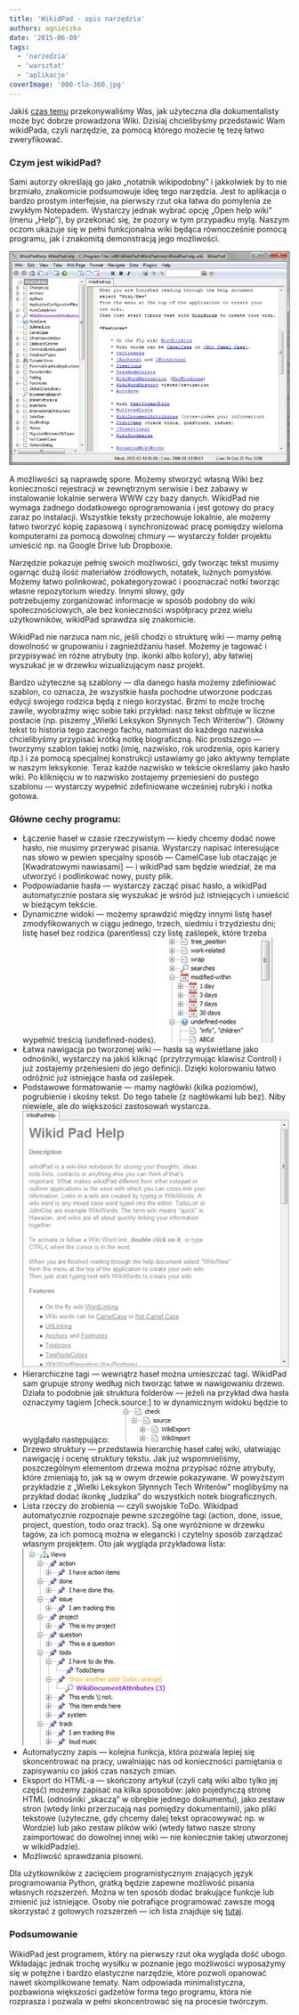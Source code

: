 ```yaml
---
title: 'WikidPad - opis narzędzia'
authors: agnieszka
date: '2015-06-09'
tags:
  - 'narzedzia'
  - 'warsztat'
  - 'aplikacje'
coverImage: '000-tlo-360.jpg'
---
```


Jakiś
[czas temu](http://techwriter.pl/nie-tylko-wikipedia-czyli-do-czego-moze-sie-przydac-wiki/ 'O wiki')
przekonywaliśmy Was, jak użyteczna dla dokumentalisty może być dobrze prowadzona
Wiki. Dzisiaj chcielibyśmy przedstawić Wam wikidPada, czyli narzędzie, za pomocą
którego możecie tę tezę łatwo zweryfikować.

<!--truncate-->

### Czym jest wikidPad?

Sami autorzy określają go jako „notatnik wikipodobny” i jakkolwiek by to nie
brzmiało, znakomicie podsumowuje ideę tego narzędzia. Jest to aplikacja o bardzo
prostym interfejsie, na pierwszy rzut oka łatwa do pomylenia ze zwykłym
Notepadem. Wystarczy jednak wybrać opcję „Open help wiki” (menu „Help”), by
przekonać się, że pozory w tym przypadku mylą. Naszym oczom ukazuje się w pełni
funkcjonalna wiki będąca równocześnie pomocą programu, jak i znakomitą
demonstracją jego możliwości.

![001-help](images/001-help.jpg)

A możliwości są naprawdę spore. Możemy stworzyć własną Wiki bez konieczności
rejestracji w zewnętrznym serwisie i bez zabawy w instalowanie lokalnie serwera
WWW czy bazy danych. WikidPad nie wymaga żadnego dodatkowego oprogramowania i
jest gotowy do pracy zaraz po instalacji. Wszystkie teksty przechowuje lokalnie,
ale możemy łatwo tworzyć kopię zapasową i synchronizować pracę pomiędzy wieloma
komputerami za pomocą dowolnej chmury — wystarczy folder projektu umieścić np.
na Google Drive lub Dropboxie.

Narzędzie pokazuje pełnię swoich możliwości, gdy tworząc tekst musimy ogarnąć
dużą ilość materiałów źródłowych, notatek, luźnych pomysłów. Możemy łatwo
polinkować, pokategoryzować i pooznaczać notki tworząc własne repozytorium
wiedzy. Innymi słowy, gdy potrzebujemy zorganizować informacje w sposób podobny
do wiki społecznościowych, ale bez konieczności współpracy przez wielu
użytkowników, wikidPad sprawdza się znakomicie.

WikidPad nie narzuca nam nic, jeśli chodzi o strukturę wiki — mamy pełną
dowolność w grupowaniu i zagnieżdżaniu haseł. Możemy je tagować i przypisywać im
różne atrybuty (np. ikonki albo kolory), aby łatwiej wyszukać je w drzewku
wizualizującym nasz projekt.

Bardzo użyteczne są szablony — dla danego hasła możemy zdefiniować szablon, co
oznacza, że wszystkie hasła pochodne utworzone podczas edycji swojego rodzica
będą z niego korzystać. Brzmi to może trochę zawile, wyobraźmy więc sobie taki
przykład: nasz tekst obfituje w liczne postacie (np. piszemy „Wielki Leksykon
Słynnych Tech Writerów”). Główny tekst to historia tego zacnego fachu, natomiast
do każdego nazwiska chcielibyśmy przypisać krótką notkę biograficzną. Nic
prostszego — tworzymy szablon takiej notki (imię, nazwisko, rok urodzenia, opis
kariery itp.) i za pomocą specjalnej konstrukcji ustawiamy go jako aktywny
template w naszym leksykonie. Teraz każde nazwisko w tekście określamy jako
hasło wiki. Po kliknięciu w to nazwisko zostajemy przeniesieni do pustego
szablonu — wystarczy wypełnić zdefiniowane wcześniej rubryki i notka gotowa.

### Główne cechy programu:

- Łączenie haseł w czasie rzeczywistym — kiedy chcemy dodać nowe hasło, nie
  musimy przerywać pisania. Wystarczy napisać interesujące nas słowo w pewien
  specjalny sposób — CamelCase lub otaczając je \[Kwadratowymi nawiasami\] — i
  wikidPad sam będzie wiedział, że ma utworzyć i podlinkować nowy, pusty plik.
- Podpowiadanie hasła — wystarczy zacząć pisać hasło, a wikidPad automatycznie
  postara się wyszukać je wśród już istniejących i umieścić w bieżącym tekście.
- Dynamiczne widoki — możemy sprawdzić między innymi listę haseł zmodyfikowanych
  w ciągu jednego, trzech, siedmiu i trzydziestu dni; listę haseł bez rodzica
  (parentless) czy listę zaślepek, które trzeba wypełnić treścią
  (undefined-nodes).![002-dynamiczne_widoki](images/002-dynamiczne_widoki.jpg)
- Łatwa nawigacja po tworzonej wiki — hasła są wyświetlane jako odnośniki,
  wystarczy na jakiś kliknąć (przytrzymując klawisz Control) i już zostajemy
  przeniesieni do jego definicji. Dzięki kolorowaniu łatwo odróżnić już
  istniejące hasła od zaślepek.
- Podstawowe formatowanie — mamy nagłówki (kilka poziomów), pogrubienie i skośny
  tekst. Do tego tabele (z nagłówkami lub bez). Niby niewiele, ale do większości
  zastosowań wystarcza.![003-formatowanie](images/003-formatowanie.jpg)
- Hierarchiczne tagi — wewnątrz haseł można umieszczać tagi. WikidPad sam
  grupuje strony według nich tworząc łatwe w nawigowaniu drzewo. Działa to
  podobnie jak struktura folderów — jeżeli na przykład dwa hasła oznaczymy
  tagiem \[check.source:\] to w dynamicznym widoku będzie to wyglądało
  następująco:![004-hierarchia_tagow](images/004-hierarchia_tagow.jpg)
- Drzewo struktury — przedstawia hierarchię haseł całej wiki, ułatwiając
  nawigację i ocenę struktury tekstu. Jak już wspomnieliśmy, poszczególnym
  elementom drzewa można przypisać różne atrybuty, które zmieniają to, jak są w
  owym drzewie pokazywane. W powyższym przykładzie z „Wielki Leksykon Słynnych
  Tech Writerów” moglibyśmy na przykład dodać ikonkę „ludzika” do wszystkich
  notek biograficznych.
- Lista rzeczy do zrobienia — czyli swojskie ToDo. Wikidpad automatycznie
  rozpoznaje pewne szczególne tagi (action, done, issue, project, question, todo
  oraz track). Są one wyróżnione w drzewku tagów, za ich pomocą można w
  elegancki i czytelny sposób zarządzać własnym projektem. Oto jak wygląda
  przykładowa lista:![005-todos](images/005-todos.jpg)
- Automatyczny zapis — kolejna funkcja, która pozwala lepiej się skoncentrować
  na pracy, uwalniając nas od konieczności pamiętania o zapisywaniu co jakiś
  czas naszych zmian.
- Eksport do HTML-a — skończony artykuł (czyli całą wiki albo tylko jej część)
  możemy zapisać na kilka sposobów: jako pojedynczą stronę HTML (odnośniki
  „skaczą” w obrębie jednego dokumentu), jako zestaw stron (wtedy linki
  przerzucają nas pomiędzy dokumentami), jako pliki tekstowe (użyteczne, gdy
  chcemy dalej tekst opracowywać np. w Wordzie) lub jako zestaw plików wiki
  (wtedy łatwo nasze strony zaimportować do dowolnej innej wiki — nie koniecznie
  takiej utworzonej w wikidPadzie).
- Możliwość sprawdzania pisowni.

Dla użytkowników z zacięciem programistycznym znających język programowania
Python, gratką będzie zapewne możliwość pisania własnych rozszerzeń. Można w ten
sposób dodać brakujące funkcje lub zmienić już istniejące. Osoby nie potrafiące
programować zawsze mogą skorzystać z gotowych rozszerzeń — ich lista znajduje
się
[tutaj](http://trac.wikidpad2.webfactional.com/wiki/ListOfUserScripts 'Rozszerzenia').

### Podsumowanie

WikidPad jest programem, który na pierwszy rzut oka wygląda dość ubogo.
Wkładając jednak trochę wysiłku w poznanie jego możliwości wyposażymy się w
potężne i bardzo elastyczne narzędzie, które pozwoli opanować nawet
skomplikowane tematy. Nam odpowiada minimalistyczna, pozbawiona większości
gadżetów forma tego programu, która nie rozprasza i pozwala w pełni
skoncentrować się na procesie twórczym.
